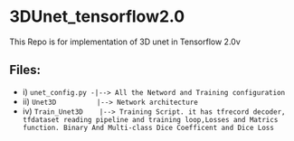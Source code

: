 # 3DUnet_tensorflow2.0
This Repo is for implementation of 3D unet in Tensorflow 2.0v

## Files:
*   i) `unet_config.py -|--> All the Netword and Training configuration`
*  ii) `Unet3D          |--> Network architecture`
*  iv) `Train_Unet3D    |--> Training Script. it has tfrecord decoder, tfdataset reading pipeline and training loop,Losses and Matrics   function. Binary And Multi-class Dice Coefficent and Dice Loss`
